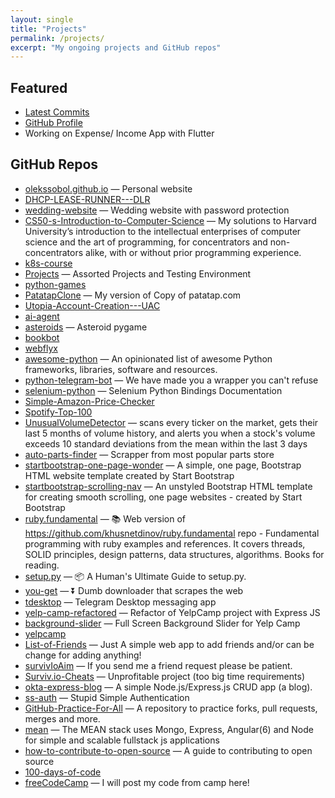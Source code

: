```yaml
---
layout: single
title: "Projects"
permalink: /projects/
excerpt: "My ongoing projects and GitHub repos"
---
```


## Featured
- [Latest Commits](/commits/)
- [GitHub Profile](https://github.com/OleksSobol)
- Working on Expense/ Income App with Flutter

## GitHub Repos

- [olekssobol.github.io](https://github.com/OleksSobol/olekssobol.github.io) — Personal website 
- [DHCP-LEASE-RUNNER---DLR](https://github.com/OleksSobol/DHCP-LEASE-RUNNER---DLR)
- [wedding-website](https://github.com/OleksSobol/wedding-website) — Wedding website with password protection
- [CS50-s-Introduction-to-Computer-Science](https://github.com/OleksSobol/CS50-s-Introduction-to-Computer-Science) — My solutions to Harvard University’s introduction to the intellectual enterprises of computer science and the art of programming, for concentrators and non-concentrators alike, with or without prior programming experience.
- [k8s-course](https://github.com/OleksSobol/k8s-course)
- [Projects](https://github.com/OleksSobol/Projects) — Assorted Projects and Testing Environment
- [python-games](https://github.com/OleksSobol/python-games)
- [PatatapClone](https://github.com/OleksSobol/PatatapClone) — My version of Copy of patatap.com
- [Utopia-Account-Creation---UAC](https://github.com/OleksSobol/Utopia-Account-Creation---UAC)
- [ai-agent](https://github.com/OleksSobol/ai-agent)
- [asteroids](https://github.com/OleksSobol/asteroids) — Asteroid pygame
- [bookbot](https://github.com/OleksSobol/bookbot)
- [webflyx](https://github.com/OleksSobol/webflyx)
- [awesome-python](https://github.com/OleksSobol/awesome-python) — An opinionated list of awesome Python frameworks, libraries, software and resources.
- [python-telegram-bot](https://github.com/OleksSobol/python-telegram-bot) — We have made you a wrapper you can't refuse
- [selenium-python](https://github.com/OleksSobol/selenium-python) — Selenium Python Bindings Documentation
- [Simple-Amazon-Price-Checker](https://github.com/OleksSobol/Simple-Amazon-Price-Checker)
- [Spotify-Top-100](https://github.com/OleksSobol/Spotify-Top-100)
- [UnusualVolumeDetector](https://github.com/OleksSobol/UnusualVolumeDetector) — scans every ticker on the market, gets their last 5 months of volume history, and alerts you when a stock's volume exceeds 10 standard deviations from the mean within the last 3 days
- [auto-parts-finder](https://github.com/OleksSobol/auto-parts-finder) — Scrapper from most popular parts store
- [startbootstrap-one-page-wonder](https://github.com/OleksSobol/startbootstrap-one-page-wonder) — A simple, one page, Bootstrap HTML website template created by Start Bootstrap
- [startbootstrap-scrolling-nav](https://github.com/OleksSobol/startbootstrap-scrolling-nav) — An unstyled Bootstrap HTML template for creating smooth scrolling, one page websites - created by Start Bootstrap
- [ruby.fundamental](https://github.com/OleksSobol/ruby.fundamental) —  📚 Web version of https://github.com/khusnetdinov/ruby.fundamental repo - Fundamental programming with ruby examples and references. It covers threads, SOLID principles, design patterns, data structures, algorithms. Books for reading.
- [setup.py](https://github.com/OleksSobol/setup.py) — 📦 A Human's Ultimate Guide to setup.py.
- [you-get](https://github.com/OleksSobol/you-get) — :arrow_double_down: Dumb downloader that scrapes the web
- [tdesktop](https://github.com/OleksSobol/tdesktop) — Telegram Desktop messaging app
- [yelp-camp-refactored](https://github.com/OleksSobol/yelp-camp-refactored) — Refactor of YelpCamp project with Express JS
- [background-slider](https://github.com/OleksSobol/background-slider) — Full Screen Background Slider for Yelp Camp
- [yelpcamp](https://github.com/OleksSobol/yelpcamp)
- [List-of-Friends](https://github.com/OleksSobol/List-of-Friends) — Just A simple web app to add friends and/or can be change for adding anything!
- [survivIoAim](https://github.com/OleksSobol/survivIoAim) — If you send me a friend request please be patient.
- [Surviv.io-Cheats](https://github.com/OleksSobol/Surviv.io-Cheats) — Unprofitable project (too big time requirements)
- [okta-express-blog](https://github.com/OleksSobol/okta-express-blog) — A simple Node.js/Express.js CRUD app (a blog).
- [ss-auth](https://github.com/OleksSobol/ss-auth) — Stupid Simple Authentication
- [GitHub-Practice-For-All](https://github.com/OleksSobol/GitHub-Practice-For-All) — A repository to practice forks, pull requests, merges and more.
- [mean](https://github.com/OleksSobol/mean) — The MEAN stack uses Mongo, Express, Angular(6) and Node for simple and scalable fullstack js applications
- [how-to-contribute-to-open-source](https://github.com/OleksSobol/how-to-contribute-to-open-source) — A guide to contributing to open source
- [100-days-of-code](https://github.com/OleksSobol/100-days-of-code)
- [freeCodeCamp](https://github.com/OleksSobol/freeCodeCamp) — I will post my code from camp here!

